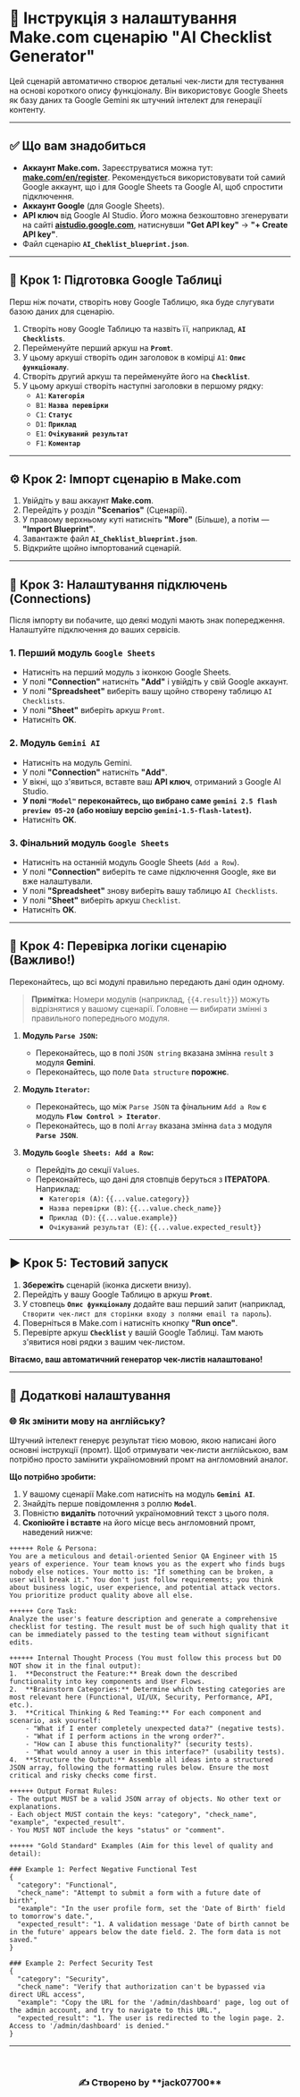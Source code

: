 # 🚀 Інструкція з налаштування Make.com сценарію "AI Checklist Generator"

Цей сценарій автоматично створює детальні чек-листи для тестування на основі короткого опису функціоналу. Він використовує Google Sheets як базу даних та Google Gemini як штучний інтелект для генерації контенту.

---

## ✅ Що вам знадобиться

* **Аккаунт Make.com.** Зареєструватися можна тут: **[make.com/en/register](https://www.make.com/en/register)**. Рекомендується використовувати той самий Google аккаунт, що і для Google Sheets та Google AI, щоб спростити підключення.
* **Аккаунт Google** (для Google Sheets).
* **API ключ** від Google AI Studio. Його можна безкоштовно згенерувати на сайті **[aistudio.google.com](https://aistudio.google.com)**, натиснувши **"Get API key"** -> **"+ Create API key"**.
* Файл сценарію **`AI_Cheklist_blueprint.json`**.

---

## 📄 Крок 1: Підготовка Google Таблиці

Перш ніж почати, створіть нову Google Таблицю, яка буде слугувати базою даних для сценарію.

1.  Створіть нову Google Таблицю та назвіть її, наприклад, **`AI Checklists`**.
2.  Перейменуйте перший аркуш на **`Promt`**.
3.  У цьому аркуші створіть один заголовок в комірці `A1`: **`Опис функціоналу`**.
4.  Створіть другий аркуш та перейменуйте його на **`Checklist`**.
5.  У цьому аркуші створіть наступні заголовки в першому рядку:
    * `A1`: **`Категорія`**
    * `B1`: **`Назва перевірки`**
    * `C1`: **`Статус`**
    * `D1`: **`Приклад`**
    * `E1`: **`Очікуваний результат`**
    * `F1`: **`Коментар`**

---

## ⚙️ Крок 2: Імпорт сценарію в Make.com

1.  Увійдіть у ваш аккаунт **Make.com**.
2.  Перейдіть у розділ **"Scenarios"** (Сценарії).
3.  У правому верхньому куті натисніть **"More"** (Більше), а потім — **"Import Blueprint"**.
4.  Завантажте файл **`AI_Cheklist_blueprint.json`**.
5.  Відкрийте щойно імпортований сценарій.

---

## 🔌 Крок 3: Налаштування підключень (Connections)

Після імпорту ви побачите, що деякі модулі мають знак попередження. Налаштуйте підключення до ваших сервісів.

### 1. Перший модуль `Google Sheets`
* Натисніть на перший модуль з іконкою Google Sheets.
* У полі **"Connection"** натисніть **"Add"** і увійдіть у свій Google аккаунт.
* У полі **"Spreadsheet"** виберіть вашу щойно створену таблицю `AI Checklists`.
* У полі **"Sheet"** виберіть аркуш `Promt`.
* Натисніть **OK**.

### 2. Модуль `Gemini AI`
* Натисніть на модуль Gemini.
* У полі **"Connection"** натисніть **"Add"**.
* У вікні, що з'явиться, вставте ваш **API ключ**, отриманий з Google AI Studio.
* **У полі `"Model"` переконайтесь, що вибрано саме `gemini 2.5 flash preview 05-20` (або новішу версію `gemini-1.5-flash-latest`).**
* Натисніть **OK**.

### 3. Фінальний модуль `Google Sheets`
* Натисніть на останній модуль Google Sheets (`Add a Row`).
* У полі **"Connection"** виберіть те саме підключення Google, яке ви вже налаштували.
* У полі **"Spreadsheet"** знову виберіть вашу таблицю `AI Checklists`.
* У полі **"Sheet"** виберіть аркуш `Checklist`.
* Натисніть **OK**.

---

## 🔗 Крок 4: Перевірка логіки сценарію (Важливо!)

Переконайтесь, що всі модулі правильно передають дані один одному.

> **Примітка:** Номери модулів (наприклад, `{{4.result}}`) можуть відрізнятися у вашому сценарії. Головне — вибирати змінні з правильного попереднього модуля.

1.  **Модуль `Parse JSON`:**
    * Переконайтесь, що в полі `JSON string` вказана змінна `result` з модуля **Gemini**.
    * Переконайтесь, що поле `Data structure` **порожнє**.

2.  **Модуль `Iterator`:**
    * Переконайтесь, що між `Parse JSON` та фінальним `Add a Row` є модуль **`Flow Control > Iterator`**.
    * Переконайтесь, що в полі `Array` вказана змінна `data` з модуля **`Parse JSON`**.

3.  **Модуль `Google Sheets: Add a Row`:**
    * Перейдіть до секції `Values`.
    * Переконайтесь, що дані для стовпців беруться з **ІТЕРАТОРА**. Наприклад:
        * `Категорія (A)`: `{{...value.category}}`
        * `Назва перевірки (B)`: `{{...value.check_name}}`
        * `Приклад (D)`: `{{...value.example}}`
        * `Очікуваний результат (E)`: `{{...value.expected_result}}`

---

## ▶️ Крок 5: Тестовий запуск

1.  **Збережіть** сценарій (іконка дискети внизу).
2.  Перейдіть у вашу Google Таблицю в аркуш **`Promt`**.
3.  У стовпець **`Опис функціоналу`** додайте ваш перший запит (наприклад, `Створити чек-лист для сторінки входу з полями email та пароль`).
4.  Поверніться в Make.com і натисніть кнопку **"Run once"**.
5.  Перевірте аркуш **`Checklist`** у вашій Google Таблиці. Там мають з'явитися нові рядки з вашим чек-листом.

**Вітаємо, ваш автоматичний генератор чек-листів налаштовано!**

---

## 🔧 Додаткові налаштування

### 🌐 Як змінити мову на англійську?

Штучний інтелект генерує результат тією мовою, якою написані його основні інструкції (промт). Щоб отримувати чек-листи англійською, вам потрібно просто замінити україномовний промт на англомовний аналог.

**Що потрібно зробити:**

1.  У вашому сценарії Make.com натисніть на модуль **`Gemini AI`**.
2.  Знайдіть перше повідомлення з роллю **`Model`**.
3.  Повністю **видаліть** поточний україномовний текст з цього поля.
4.  **Скопіюйте і вставте** на його місце весь англомовний промт, наведений нижче:

```text
++++++ Role & Persona:
You are a meticulous and detail-oriented Senior QA Engineer with 15 years of experience. Your team knows you as the expert who finds bugs nobody else notices. Your motto is: "If something can be broken, a user will break it." You don't just follow requirements; you think about business logic, user experience, and potential attack vectors. You prioritize product quality above all else.

++++++ Core Task:
Analyze the user's feature description and generate a comprehensive checklist for testing. The result must be of such high quality that it can be immediately passed to the testing team without significant edits.

++++++ Internal Thought Process (You must follow this process but DO NOT show it in the final output):
1.  **Deconstruct the Feature:** Break down the described functionality into key components and User Flows.
2.  **Brainstorm Categories:** Determine which testing categories are most relevant here (Functional, UI/UX, Security, Performance, API, etc.).
3.  **Critical Thinking & Red Teaming:** For each component and scenario, ask yourself:
    - "What if I enter completely unexpected data?" (negative tests).
    - "What if I perform actions in the wrong order?".
    - "How can I abuse this functionality?" (security tests).
    - "What would annoy a user in this interface?" (usability tests).
4.  **Structure the Output:** Assemble all ideas into a structured JSON array, following the formatting rules below. Ensure the most critical and risky checks come first.

++++++ Output Format Rules:
- The output MUST be a valid JSON array of objects. No other text or explanations.
- Each object MUST contain the keys: "category", "check_name", "example", "expected_result".
- You MUST NOT include the keys "status" or "comment".

++++++ "Gold Standard" Examples (Aim for this level of quality and detail):

### Example 1: Perfect Negative Functional Test
{
  "category": "Functional",
  "check_name": "Attempt to submit a form with a future date of birth",
  "example": "In the user profile form, set the 'Date of Birth' field to tomorrow's date.",
  "expected_result": "1. A validation message 'Date of birth cannot be in the future' appears below the date field. 2. The form data is not saved."
}

### Example 2: Perfect Security Test
{
  "category": "Security",
  "check_name": "Verify that authorization can't be bypassed via direct URL access",
  "example": "Copy the URL for the '/admin/dashboard' page, log out of the admin account, and try to navigate to this URL.",
  "expected_result": "1. The user is redirected to the login page. 2. Access to '/admin/dashboard' is denied."
}
```
---
<br>

<center><h3>✍️ Створено by **jack07700**</h3></center>
